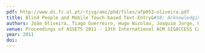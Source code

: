 ```yaml
---
pdf: http://www.di.fc.ul.pt/~tjvg/amc/phd/files/afp053-oliveira.pdf
title: Blind People and Mobile Touch-based Text-Entry&#58; Acknowledging the Need for Different Flavors  BEST STUDENT PAPER AWARD
authors: João Oliveira, Tiago Guerreiro, Hugo Nicolau, Joaquim Jorge, Daniel Gonçalves
venue: Proceedings of ASSETS 2011 - 13th International ACM SIGACCESS Conference on Computers and Accessibility. Dundee, Scotland, October, 2011
year: 2011
doi: 
---
```

